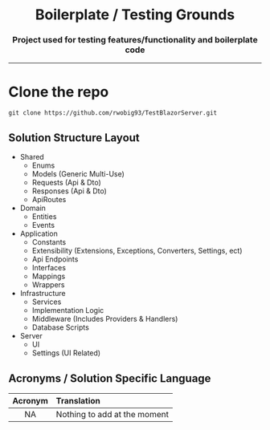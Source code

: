 <h1 align="center"> Boilerplate / Testing Grounds </h1>
<h3 align="center"> Project used for testing features/functionality and boilerplate code </h3>

<hr/>

# Clone the repo

```shell
git clone https://github.com/rwobig93/TestBlazorServer.git
```

## Solution Structure Layout

- Shared
    - Enums
    - Models (Generic Multi-Use)
    - Requests (Api & Dto)
    - Responses (Api & Dto)
    - ApiRoutes
- Domain
    - Entities
    - Events
- Application
    - Constants
    - Extensibility (Extensions, Exceptions, Converters, Settings, ect)
    - Api Endpoints
    - Interfaces
    - Mappings
    - Wrappers
- Infrastructure
    - Services
    - Implementation Logic
    - Middleware (Includes Providers & Handlers)
    - Database Scripts
- Server
    - UI
    - Settings (UI Related)

## Acronyms / Solution Specific Language

| Acronym | Translation                  |
|:-------:|:-----------------------------|
|   NA    | Nothing to add at the moment |